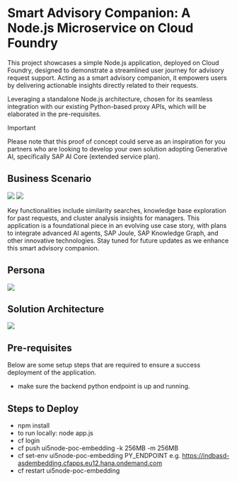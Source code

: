 # Smart Advisory Companion: A Node.js Microservice on Cloud Foundry

This project showcases a simple Node.js application, deployed on Cloud Foundry, designed to demonstrate a streamlined user journey for advisory request support. Acting as a smart advisory companion, it empowers users by delivering actionable insights directly related to their requests.

Leveraging a standalone Node.js architecture, chosen for its seamless integration with our existing Python-based proxy APIs, which will be elaborated in the pre-requisites.

> [!IMPORTANT]
Please note that this proof of concept could serve as an inspiration for you partners who are looking to develop your own solution adopting Generative AI, specifically SAP AI Core (extended service plan).

## Business Scenario
[<img src="https://github.com/user-attachments/assets/fee45f2b-cb0d-48cb-8d68-00824aaee706"/>](https://github.com/user-attachments/assets/fee45f2b-cb0d-48cb-8d68-00824aaee706)
[<img src="https://github.com/user-attachments/assets/05d75d3f-9081-4ed8-b0fc-9c3362550894"/>](https://github.com/user-attachments/assets/05d75d3f-9081-4ed8-b0fc-9c3362550894)

Key functionalities include similarity searches, knowledge base exploration for past requests, and cluster analysis insights for managers. This application is a foundational piece in an evolving use case story, with plans to integrate advanced AI agents, SAP Joule, SAP Knowledge Graph, and other innovative technologies. Stay tuned for future updates as we enhance this smart advisory companion.

## Persona
[<img src="https://github.com/user-attachments/assets/86472bb0-0417-4ef6-9308-d363f828fc6c"/>](https://github.com/user-attachments/assets/86472bb0-0417-4ef6-9308-d363f828fc6c)

## Solution Architecture
[<img src="https://github.com/user-attachments/assets/f7ac1a4d-e12a-426f-a978-867fabc585cb"/>](https://github.com/user-attachments/assets/f7ac1a4d-e12a-426f-a978-867fabc585cb)

## Pre-requisites
Below are some setup steps that are required to ensure a success deployment of the application.
- make sure the backend python endpoint is up and running.

## Steps to Deploy
- npm install
- to run locally: node app.js
- cf login
- cf push ui5node-poc-embedding -k 256MB -m 256MB
- cf set-env ui5node-poc-embedding PY_ENDPOINT e.g. https://indbasd-asdembedding.cfapps.eu12.hana.ondemand.com
- cf restart ui5node-poc-embedding